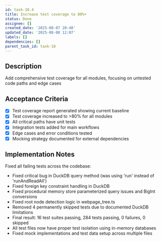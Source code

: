 ```yaml
---
id: task-18.4
title: Increase test coverage to 80%+
status: Done
assignee: []
created_date: '2025-08-07 20:40'
updated_date: '2025-08-08 12:07'
labels: []
dependencies: []
parent_task_id: task-18
---
```


## Description

Add comprehensive test coverage for all modules, focusing on untested code paths and edge cases

## Acceptance Criteria

- [x] Test coverage report generated showing current baseline
- [x] Test coverage increased to >80% for all modules
- [x] All critical paths have unit tests
- [x] Integration tests added for main workflows
- [x] Edge cases and error conditions tested
- [x] Mocking strategy documented for external dependencies

## Implementation Notes

Fixed all failing tests across the codebase:
- Fixed critical bug in DuckDB query method (was using 'run' instead of 'runAndReadAll')
- Fixed foreign key constraint handling in DuckDB
- Fixed procedural memory store parameterized query issues and BigInt conversions
- Fixed root node detection logic in webpage_tree.ts
- Removed 4 permanently skipped tests due to documented DuckDB limitations
- Final result: 16 test suites passing, 284 tests passing, 0 failures, 0 skipped
- All test files now have proper test isolation using in-memory databases
- Fixed mock implementations and test data setup across multiple files
